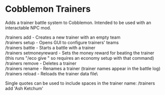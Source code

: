 # Cobblemon Trainers
Adds a trainer battle system to Cobblemon. Intended to be used with an interactable NPC mod.

/trainers add <name> - Creates a new trainer with an empty team\
/trainers setup - Opens GUI to configure trainers' teams\
/trainers battle <name> - Starts a battle with a trainer\
/trainers setmoneyreward <amount> - Sets the money reward for beating the trainer (this runs "/eco give <player> <amount>" so requires an economy setup with that command)\
/trainers remove <name> - Deletes a trainer\
/trainers rename <oldName> <newName> - Renames a trainer (trainer names appear in the battle log)\
/trainers reload - Reloads the trainer data file\

Single quotes can be used to include spaces in the trainer name: /trainers add 'Ash Ketchum'
